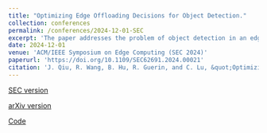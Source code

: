 ```yaml
---
title: "Optimizing Edge Offloading Decisions for Object Detection."
collection: conferences
permalink: /conferences/2024-12-01-SEC
excerpt: 'The paper addresses the problem of object detection in an edge computing setting, where a local weak detector is available but is supplemented by a shared stronger edge detector accessible across a network and available when local decisions are uncertain. Constraints exist that limit how many images can be offloaded to the strong detector.  To assist in deciding which images to offload, the paper introduces a metric and a method for estimating it, which enable efficient online offloading decisions. The code for the system described in the paper is available on [GitHub](https://github.com/qiujiaming315/edgeml-object-detection) and a slightly extended version is available on [arXiv](https://arxiv.org/abs/2410.18919)'
date: 2024-12-01
venue: 'ACM/IEEE Symposium on Edge Computing (SEC 2024)'
paperurl: 'https://doi.org/10.1109/SEC62691.2024.00021'
citation: 'J. Qiu, R. Wang, B. Hu, R. Guerin, and C. Lu, &quot;Optimizing Edge Offloading Decisions for Object Detection.&quot; 2024 ACM/IEEE Symposium on Edge Computing (SEC 2024), Rome, Italy, December 2024.'
---
```



[SEC version](https://doi.org/10.1109/SEC62691.2024.00021)

[arXiv version](https://arxiv.org/abs/2410.18919)

[Code](https://github.com/qiujiaming315/edgeml-object-detection) 
